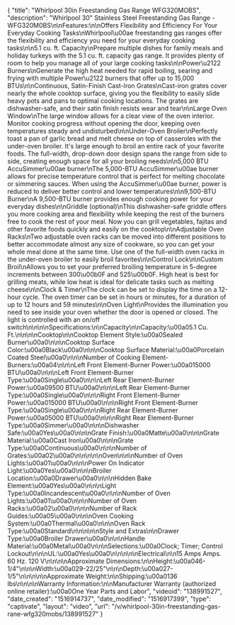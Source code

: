 {
    "title": "Whirlpool 30in Freestanding Gas Range WFG320MOBS",
    "description": "Whirlpool 30\" Stainless Steel Freestanding Gas Range - WFG320M0BS\n\nFeatures:\n\nOffers Flexibility and Efficiency For Your Everyday Cooking Tasks\nWhirlpool\u00ae freestanding gas ranges offer the flexibility and efficiency you need for your everyday cooking tasks\n\n5.1 cu. ft. Capacity\nPrepare multiple dishes for family meals and holiday turkeys with the 5.1 cu. ft. capacity gas range. It provides plenty of room to help you manage all of your large cooking tasks\n\nPower\u2122 Burners\nGenerate the high heat needed for rapid boiling, searing and frying with multiple Power\u2122 burners that offer up to 15,000 BTUs\n\nContinuous, Satin-Finish Cast-Iron Grates\nCast-iron grates cover nearly the whole cooktop surface, giving you the flexibility to easily slide heavy pots and pans to optimal cooking locations. The grates are dishwasher-safe, and their satin finish resists wear and tear\n\nLarge Oven Window\nThe large window allows for a clear view of the oven interior. Monitor cooking progress without opening the door, keeping oven temperatures steady and undisturbed\n\nUnder-Oven Broiler\nPerfectly toast a pan of garlic bread and melt cheese on top of casseroles with the under-oven broiler. It's large enough to broil an entire rack of your favorite foods. The full-width, drop-down door design spans the range from side to side, creating enough space for all your broiling needs\n\n5,000 BTU AccuSimmer\u00ae burner\nThe 5,000-BTU AccuSimmer\u00ae burner allows for precise temperature control that is perfect for melting chocolate or simmering sauces. When using the AccuSimmer\u00ae burner, power is reduced to deliver better control and lower temperatures\n\n9,500-BTU Burner\nA 9,500-BTU burner provides enough cooking power for your everyday dishes\n\nGriddle (optional)\nThis dishwasher-safe griddle offers you more cooking area and flexibility while keeping the rest of the burners free to cook the rest of your meal. Now you can grill vegetables, fajitas and other favorite foods quickly and easily on the cooktop\n\nAdjustable Oven Racks\nTwo adjustable oven racks can be moved into different positions to better accommodate almost any size of cookware, so you can get your whole meal done at the same time. Use one of the full-width oven racks in the under-oven broiler to easily broil favorites\n\nControl Lock\n\nCustom Broil\nAllows you to set your preferred broiling temperature in 5-degree increments between 300\u00b0F and 525\u00b0F. High heat is best for grilling meats, while low heat is ideal for delicate tasks such as melting cheese\n\nClock & Timer\nThe clock can be set to display the time on a 12-hour cycle. The oven timer can be set in hours or minutes, for a duration of up to 12 hours and 59 minutes\n\nOven Light\nProvides the illumination you need to see inside your oven whether the door is opened or closed. The light is controlled with an on\/off switch\n\n\n\nSpecifications:\n\nCapacity\n\nCapacity:\u00a05.1 Cu. Ft.\n\n\n\nCooktop\n\nCooktop Element Style:\u00a0Sealed Burner\u00a0\n\n\nCooktop Surface Color:\u00a0Black\u00a0\n\n\nCooktop Surface Material:\u00a0Porcelain Coated Steel\u00a0\n\n\nNumber of Cooking Element-Burners:\u00a04\n\n\nLeft Front Element-Burner Power:\u00a015000 BTU\u00a0\n\n\nLeft Front Element-Burner Type:\u00a0Single\u00a0\n\n\nLeft Rear Element-Burner Power:\u00a09500 BTU\u00a0\n\n\nLeft Rear Element-Burner Type:\u00a0Single\u00a0\n\n\nRight Front Element-Burner Power:\u00a015000 BTU\u00a0\n\n\nRight Front Element-Burner Type:\u00a0Single\u00a0\n\n\nRight Rear Element-Burner Power:\u00a05000 BTU\u00a0\n\n\nRight Rear Element-Burner Type:\u00a0Simmer\u00a0\n\n\nDishwasher Safe:\u00a0Yes\u00a0\n\n\nGrate Finish:\u00a0Matte\u00a0\n\n\nGrate Material:\u00a0Cast Iron\u00a0\n\n\nGrate Type:\u00a0Continuous\u00a0\n\n\nNumber of Grates:\u00a02\u00a0\n\n\n\n\nOven\n\n\nNumber of Oven Lights:\u00a01\u00a0\n\n\nPower On Indicator Light:\u00a0Yes\u00a0\n\n\nBroiler Location:\u00a0Drawer\u00a0\n\n\nHidden Bake Element:\u00a0Yes\u00a0\n\n\nLight Type:\u00a0Incandescent\u00a0\n\n\nNumber of Oven Lights:\u00a01\u00a0\n\n\nNumber of Oven Racks:\u00a02\u00a0\n\n\nNumber of Rack Guides:\u00a05\u00a0\n\n\nOven Cooking System:\u00a0Thermal\u00a0\n\n\nOven Rack Type:\u00a0Standard\n\n\n\n\nStyle and Extras\n\nDrawer Type:\u00a0Broiler Drawer\u00a0\n\n\nHandle Material:\u00a0Metal\u00a0\n\n\nSelections:\u00a0Clock; Timer; Control Lockout\n\n\nUL:\u00a0Yes\u00a0\n\n\n\n\nElectrical\n\n15 Amps Amps. 60 Hz. 120 V\n\n\n\nApproximate Dimensions:\n\nHeight:\u00a046-1\/4\"\n\n\nWidth:\u00a029-22\/25\"\n\n\nDepth:\u00a027-1\/5\"\n\n\n\n\nApproximate Weight:\n\nShipping:\u00a0136 lbs\n\n\n\nWarranty Information:\n\nManufacturer Warranty (authorized online retailer):\u00a0One Year Parts and Labor",
    "videoid": "138991527",
    "date_created": "1516914737",
    "date_modified": "1516917399",
    "type": "captivate",
    "layout": "video",
    "url": "\/v\/whirlpool-30in-freestanding-gas-rane-wfg320mobs\/138991527"
}
